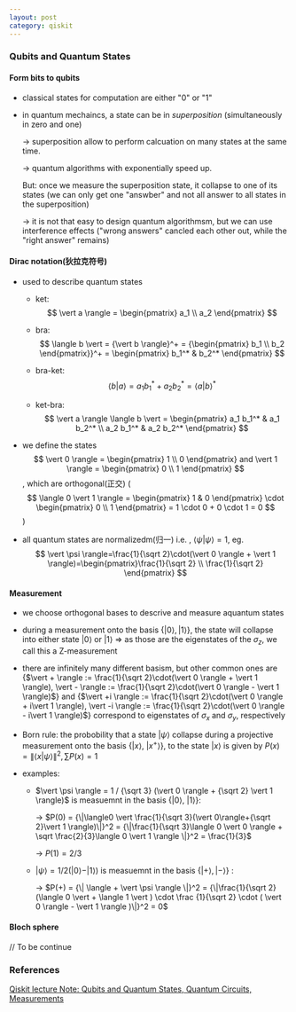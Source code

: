 ```yaml
---
layout: post
category: qiskit
---
```


<script type="text/x-mathjax-config">
  MathJax.Hub.Config({
    jax: ["input/TeX", "output/HTML-CSS"],
    tex2jax: {
      inlineMath: [ ['$', '$'], ["\\(", "\\)"] ],
      displayMath: [ ['$$', '$$'], ["\\[", "\\]"] ],
      processEscapes: true,
      skipTags: ['script', 'noscript', 'style', 'textarea', 'pre', 'code']
    }
    //,
    //displayAlign: "left",
    //displayIndent: "2em"
  });
</script>
<script src="http://cdn.mathjax.org/mathjax/latest/MathJax.js?config=TeX-AMS_HTML" type="text/javascript"></script>

### Qubits and Quantum States

#### Form bits to qubits

- classical states for computation are either "0" or "1"

- in quantum mechaincs, a state can be in _superposition_ (simultaneously in zero and one)

  -> superposition allow to perform calcuation on many states at the same time.

  -> quantum algorithms with exponentially speed up.

  But: once we measure the superposition state, it collapse to one of its states (we can only get one "answber" and not all answer to all states in the superposition)

  -> it is not that easy to design quantum algorithmsm, but we can use interference effects ("wrong answers" cancled each other out, while the "right answer" remains)

#### Dirac notation(狄拉克符号)

- used to describe quantum states

  - ket:
    $$
    \vert a \rangle = \begin{pmatrix} a_1 \\ a_2 \end{pmatrix}
    $$

  - bra:
    $$
    \langle b \vert = {\vert b \rangle}^+ = {\begin{pmatrix} b_1 \\ b_2 \end{pmatrix}}^+ = \begin{pmatrix} b_1^* & b_2^* \end{pmatrix}
    $$

  - bra-ket:
    $$
    \langle b \vert a \rangle = a_1 b_1^* + a_2 b_2^* = {\langle a \vert b  \rangle}^*
    $$

  - ket-bra:
    $$
    \vert a \rangle \langle b \vert = \begin{pmatrix} a_1 b_1^* & a_1 b_2^* \\ a_2 b_1^* & a_2 b_2^* \end{pmatrix}
    $$

- we define the states
  $$
   \vert 0 \rangle = \begin{pmatrix} 1 \\ 0 \end{pmatrix} and \vert 1 \rangle = \begin{pmatrix} 0 \\ 1 \end{pmatrix}
  $$
  , which are orthogonal(正交) (
  $$
  \langle 0 \vert 1 \rangle = \begin{pmatrix} 1 & 0 \end{pmatrix} \cdot \begin{pmatrix} 0 \\ 1 \end{pmatrix} = 1 \cdot 0 + 0 \cdot 1 = 0
  $$
  )

- all quantum states are normalizedm(归一) i.e. , $\langle \psi \vert \psi \rangle=1$, eg.
  $$
  \vert \psi \rangle=\frac{1}{\sqrt 2}\cdot(\vert 0 \rangle + \vert 1 \rangle)=\begin{pmatrix}\frac{1}{\sqrt 2} \\ \frac{1}{\sqrt 2} \end{pmatrix}
  $$

#### Measurement

- we choose orthogonal bases to descrive and measure aquantum states

- during a measurement onto the basis {$\vert 0 \rangle, \vert 1 \rangle$}, the state will collapse into either state $\vert 0 \rangle$ or $\vert 1 \rangle$ => as those are the eigenstates of the $\sigma_z$, we call this a Z-measurement

- there are infinitely many different basism, but other common ones are {$\vert + \rangle := \frac{1}{\sqrt 2}\cdot(\vert 0 \rangle + \vert 1 \rangle), \vert - \rangle := \frac{1}{\sqrt 2}\cdot(\vert 0 \rangle - \vert 1 \rangle)$} and {$\vert +i \rangle := \frac{1}{\sqrt 2}\cdot(\vert 0 \rangle + i\vert 1 \rangle), \vert -i \rangle := \frac{1}{\sqrt 2}\cdot(\vert 0 \rangle - i\vert 1 \rangle)$} correspond to eigenstates of $\sigma_x$ and $\sigma_y$, respectively

- Born rule: the probobility that a state $\vert \psi \rangle$ collapse during a projective measurement onto the basis {$\vert x \rangle$, $\vert x^+ \rangle$}, to the state $\vert x \rangle$ is given by $P(x) = {\|\langle x \vert \psi \rangle \|}^2, \sum{P(x)} = 1$

- examples:

  - $\vert \psi \rangle = 1 / {\sqrt 3} (\vert 0 \rangle + {\sqrt 2} \vert 1 \rangle)$ is measuemnt in the basis {$\vert 0 \rangle$, $\vert 1 \rangle$}:

    -> $P(0) = {\|\langle0 \vert \frac{1}{\sqrt 3}(\vert 0\rangle+{\sqrt 2}\vert 1 \rangle)\|}^2 = {\|\frac{1}{\sqrt 3}\langle 0 \vert 0 \rangle + \sqrt \frac{2}{3}\langle 0 \vert 1 \rangle \|}^2 = \frac{1}{3}$

    -> $P(1) = 2/3$

  - $\vert \psi \rangle  = 1/2( \vert 0 \rangle  -  \vert 1 \rangle )$ is measuemnt in the basis {$\vert + \rangle ,  \vert - \rangle$} :

    -> $P(+) = {\| \langle + \vert \psi \rangle \|}^2 = {\|\frac{1}{\sqrt 2}(\langle 0 \vert + \langle 1 \vert ) \cdot \frac {1}{\sqrt 2} \cdot ( \vert 0 \rangle - \vert 1 \rangle )\|}^2 = 0$

#### Bloch sphere

// To be continue


### References

[Qiskit lecture Note: Qubits and Quantum States, Quantum Circuits, Measurements](https://github.com/qiskit-community/intro-to-quantum-computing-and-quantum-hardware/blob/master/lectures/introqcqh-lecture-notes-1.pdf?raw=true)